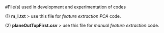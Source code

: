 #File(s) used in development and experimentation of codes

(1) __m_l.txt__ > use this file for _feature extraction PCA_ code.

(2) __planeOutTopFirst.csv__ > use this file for _manual feature extraction_ code.
